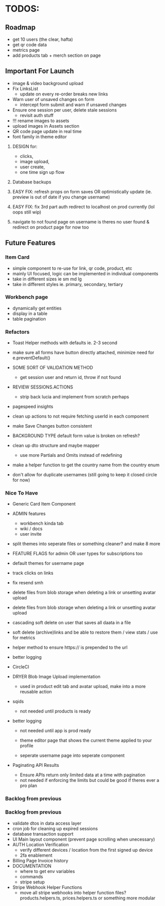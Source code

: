 # TODOS:

## Roadmap

- get 10 users (the clear, hafta)
- get qr code data
- metrics page
- add products tab + merch section on page

## Important For Launch

- image & video background upload
- Fix LinksList
  - update on every re-order breaks new links
- Warn user of unsaved changes on form
  - intercept form submit and warn if unsaved changes
- Ensure one session per user, delete stale sessions
  - revisit auth stuff
- !!! rename images to assets
- upload images in Assets section
- QR code page update in real time
- font family in theme editor

1. DESIGN for:

   - clicks,
   - image upload,
   - user create,
   - one time sign up flow

2. Database backups

3. EASY FIX: refresh props on form saves OR optimistically update (ie. preview is out of date if you change username)

4. EASY FIX: fix 3rd part auth redirect to localhost on prod currently (lol oops still wip)

5. navigate to not found page on username is theres no user found & redirect on product page for now too

## Future Features

### Item Card

- simple component to re-use for link, qr code, product, etc
- mainly UI focused, logic can be implemented in individual components
- take in different sizes ie sm md lg
- take in different styles ie. primary, secondary, tertiary

### Workbench page

- dynamically get entities
- display in a table
- table pagination

### Refactors

- Toast Helper methods with defaults ie. 2-3 second

- make sure all forms have button directly attached, minimize need for e.preventDefault()

- SOME SORT OF VALIDATION METHOD

  - get session user and return id, throw if not found

- REVIEW SESSIONS.ACTIONS

  - strip back lucia and implement from scratch perhaps

- pagespeed insights
- clean up actions to not require fetching userId in each component
- make Save Changes button consistent
- BACKGROUND TYPE default form value is broken on refresh?
- clean up dto structure and maybe mapper
  - use more Partials and Omits instead of redefining
- make a helper function to get the country name from the country enum

- don't allow for duplicate usernames (still going to keep it closed circle for now)

### Nice To Have

- Generic Card Item Component

- ADMIN features

  - workbench kinda tab
  - wiki / docs
  - user invite

- split themes into seperate files or something cleaner? and make 8 more
- FEATURE FLAGS for admin OR user types for subscriptions too

- default themes for username page

- track clicks on links
- fix resend smh
- delete files from blob storage when deleting a link or unsetting avatar upload
- delete files from blob storage when deleting a link or unsetting avatar upload
- cascading soft delete on user that saves all daata in a file
- soft delete (archive)links and be able to restore them / view stats / use for metrics
- helper method to ensure https:// is prepended to the url
- better logging
- CircleCI

- DRYER Blob Image Upload implementation
  - used in product edit tab and avatar upload, make into a more reusable action
- sqids
  - not needed until products is ready
- better logging

  - not needed until app is prod ready

  - theme editor page that shows the current theme applied to your profile
  - seperate username page into seperate component

- Paginating API Results
  - Ensure APIs return only limited data at a time with pagination
  - not needed if enforcing the limits but could be good if theres ever a pro plan

### Backlog from previous

### Backlog from previous

- validate dtos in data access layer
- cron job for cleaning up expired sessions
- database transaction support
- UI Main layout component (prevent page scrolling when unecessary)
- AUTH Location Verification
  - verify different devices / location from the first signed up device
  - 2fa enablement
- Billing Page Invoice history
- DOCUMENTATION
  - where to get env variables
  - commands
  - stripe setup
- Stripe Webhook Helper Functions
  - move all stripe webhooks into helper function files? products.helpers.ts, prices.helpers.ts or something more modular
